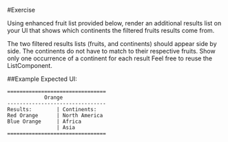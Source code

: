 #Exercise

Using enhanced fruit list provided below, render an additional results list on your UI that shows which continents the filtered fruits results come from.


The two filtered results lists (fruits, and continents) should appear side by side.
The continents do not have to match to their respective fruits.
Show only one occurrence of a continent for each result
Feel free to reuse the ListComponent.


##Example Expected UI:

```
================================
            Orange
--------------------------------
Results:        | Continents:
Red Orange      | North America
Blue Orange     | Africa
                | Asia
================================
```
